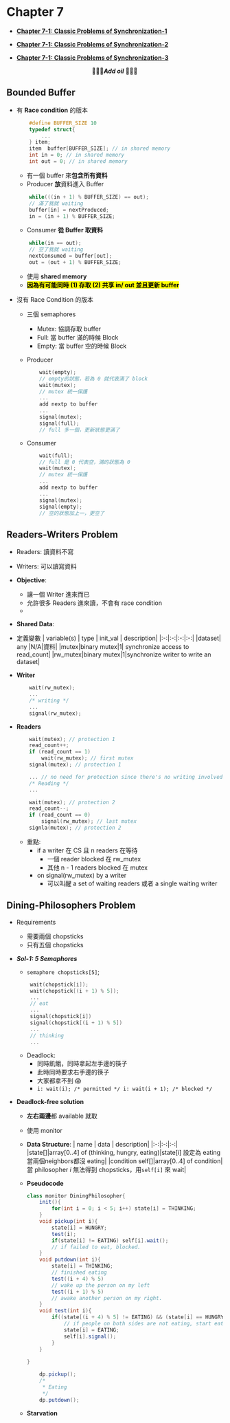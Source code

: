 # Chapter 7
- [**Chapter 7-1: Classic Problems of Synchronization-1**](https://www.youtube.com/watch?v=xg2GrholW0o&list=PLwD0kbgjHKhHaUh1mnJIuwm6otLQW3_UP&index=48)

- [**Chapter 7-1: Classic Problems of Synchronization-2**](https://www.youtube.com/watch?v=qK5Dx8uEeLQ&list=PLwD0kbgjHKhHaUh1mnJIuwm6otLQW3_UP&index=49)
- [**Chapter 7-1: Classic Problems of Synchronization-3**](https://www.youtube.com/watch?v=9wdWRY77dgs&list=PLwD0kbgjHKhHaUh1mnJIuwm6otLQW3_UP&index=50)

<center>🚀🚀🚀<strong><i>Add oil</i></strong> 🚀🚀🚀
</center>

## Bounded Buffer
- 有 **Race condition** 的版本

    ```c
        #define BUFFER_SIZE 10
        typedef struct{
            ...
        } item;
        item  buffer[BUFFER_SIZE]; // in shared memory
        int in = 0; // in shared memory
        int out = 0; // in shared memory
    ```
    - 有一個 buffer 來**包含所有資料**
    - Producer **放**資料進入 Buffer
    ```c
        while(((in + 1) % BUFFER_SIZE) == out);
        // 滿了我就 waiting
        buffer[in] = nextProduced;
        in = (in + 1) % BUFFER_SIZE;
    ```
    - Consumer **從 Buffer 取資料**
    ```c
        while(in == out);
        // 空了我就 waiting
        nextConsumed = buffer[out];
        out = (out + 1) % BUFFER_SIZE;
    ```
    - 使用 **shared memory**
    - <mark><strong>因為有可能同時 (1) 存取 (2) 共享 in/ out 並且更新 buffer</strong></mark>

- 沒有 Race Condition 的版本
    - 三個 semaphores
        - Mutex: 協調存取 buffer
        - Full: 當 buffer 滿的時候 Block
        - Empty: 當 buffer 空的時候 Block
    - Producer
        ```c
            wait(empty);
            // empty的狀態，若為 0 就代表滿了 block
            wait(mutex);
            // mutex 統一保護
            ...
            add nextp to buffer
            ...
            signal(mutex);
            signal(full);
            // full 多一個，更新狀態更滿了
        ```
    - Consumer
        
        ```c
            wait(full);
            // full 是 0 代表空，滿的狀態為 0
            wait(mutex);
            // mutex 統一保護
            ...
            add nextp to buffer
            ...
            signal(mutex);
            signal(empty);
            // 空的狀態加上一，更空了
        ```
## Readers-Writers Problem
- Readers: 讀資料不寫
- Writers: 可以讀寫資料
- **Objective**: 
    - 讓一個 Writer 進來而已
    - 允許很多 Readers 進來讀，不會有 race condition
    - 

- **Shared Data**:
- 定義變數
    | variable(s) | type | init_val | description|
    |:-:|:-:|:-:|:-:|
    |dataset| any |N/A|資料|
    |mutex|binary mutex|1| synchronize access to read_count|
    |rw_mutex|binary mutex|1|synchronize writer to write an dataset|

- **Writer**
    ```c
        wait(rw_mutex);
        ...
        /* writing */
        ...
        signal(rw_mutex);
    ```

- **Readers**
    ```c
        wait(mutex); // protection 1
        read_count++;
        if (read_count == 1) 
            wait(rw_mutex); // first mutex
        signal(mutex); // protection 1

        ... // no need for protection since there's no writing involved
        /* Reading */
        ...

        wait(mutex); // protection 2
        read_count--;
        if (read_count == 0)
            signal(rw_mutex); // last mutex
        signla(mutex); // protection 2
    ```
    - 重點: 
        - if a writer 在 CS 且 n readers 在等待   
            - 一個 reader blocked 在 rw_mutex
            - 其他 n - 1 readers blocked 在 mutex
        - on signal(rw_mutex) by a writer
            - 可以叫醒 a set of waiting readers 或者 a single waiting writer

## Dining-Philosophers Problem
- Requirements
    - 需要兩個 chopsticks
    - 只有五個 chopsticks
- ***Sol-1: 5 Semaphores***
    - `semaphore chopsticks[5]`;
        ```c
         wait(chopstick[i]);
         wait(chopstick[(i + 1) % 5]);
         ...
         // eat
         ...
         signal(chopstick[i])
         signal(chopstick[(i + 1) % 5]) 
         ...
         // thinking
         ...   
        ```
    - Deadlock:
        - 同時飢餓，同時拿起左手邊的筷子 
        - 此時同時要求右手邊的筷子
        - 大家都拿不到 😱
        - `i: wait(i); /* permitted */ i: wait(i + 1); /* blocked */`

- **Deadlock-free solution**
    - **左右兩邊**都 available 就取
    - 使用 monitor
    - **Data Structure**:
        | name | data | description|
        |:-:|:-:|:-:|
        |state[]|array[0..4] of (thinking, hungry, eating)|state[i] 設定為 eating 當兩個neighbors都沒 eating|
        |condition self[]|array[0..4] of condition|當 philosopher *i* 無法得到 chopsticks，用`self[i]` 來 wait|
    - **Pseudocode**
        ```java
        class monitor DiningPhilosopher{
            init(){
                for(int i = 0; i < 5; i++) state[i] = THINKING;
            }
            void pickup(int i){
                state[i] = HUNGRY;
                test(i);
                if(state[i] != EATING) self[i].wait();
                // if failed to eat, blocked.
            }
            void putdown(int i){
                state[i] = THINKING;
                // finished eating
                test((i + 4) % 5)
                // wake up the person on my left
                test((i + 1) % 5)
                // awake another person on my right.
            }
            void test(int i){
                if((state[(i + 4) % 5] != EATING) && (state[i] == HUNGRY) && (state[(i + 1) % 5] != EATING)){
                    // if people on both sides are not eating, start eating. 
                    state[i] = EATING;
                    self[i].signal();
                }
            }
            
        }
        
        ```
        ```java
            dp.pickup();
            /*
             * Eating
             */
            dp.putdown();
        ```

    - **Starvation**


